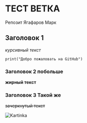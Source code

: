 # ТЕСТ ВЕТКА

Репозит Ягафаров Марк

## Заголовок 1

_курсивный текст_

```
print("Добро пожаловать на GitHub")
```

### Заголовок 2 побольше

__жирный текст__

### Заголовок 3 Такой же

~~зачеркнутый текст~~

![Kartinka](https://github.com/[Mark2816387]/[test]/blob/[fix/README]/screenshot-2297-1200x800_1647945204.jpg?raw-true)